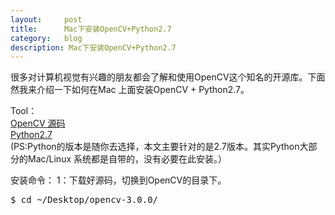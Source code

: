 ```yaml
---
layout:     post
title:      Mac下安装OpenCV+Python2.7
category:   blog
description: Mac下安装OpenCV+Python2.7
---
```


很多对计算机视觉有兴趣的朋友都会了解和使用OpenCV这个知名的开源库。下面然我来介绍一下如何在Mac 上面安装OpenCV + Python2.7。

Tool：   
[OpenCV 源码](https://github.com/Itseez/opencv)   
[Python2.7](https://www.python.org/ftp/python/2.7.11/python-2.7.11-macosx10.6.pkg)   
(PS:Python的版本是随你去选择，本文主要针对的是2.7版本。其实Python大部分的Mac/Linux 系统都是自带的，没有必要在此安装。）

安装命令：
1：下载好源码，切换到OpenCV的目录下。
<pre class="prettyprint">
$ cd ~/Desktop/opencv-3.0.0/
</pre>
